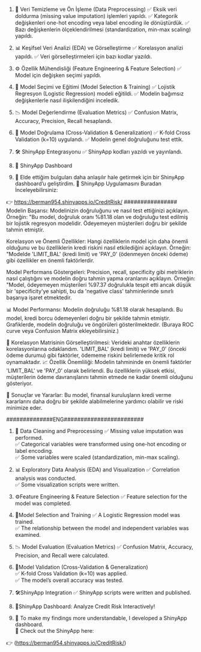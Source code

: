 1.	📌 Veri Temizleme ve Ön İşleme (Data Preprocessing)
✅ Eksik veri doldurma (missing value imputation) işlemleri yapıldı.
✅ Kategorik değişkenleri one-hot encoding veya label encoding ile dönüştürdük.
✅ Bazı değişkenlerin ölçeklendirilmesi (standardization, min-max scaling) yapıldı.

2.	📊 Keşifsel Veri Analizi (EDA) ve Görselleştirme
✅ Korelasyon analizi yapıldı.
✅ Veri görselleştirmeleri için bazı kodlar yazıldı.

3.	⚙️ Özellik Mühendisliği (Feature Engineering & Feature Selection)
✅ Model için değişken seçimi yapıldı.

4.	🤖 Model Seçimi ve Eğitimi (Model Selection & Training)
✅ Lojistik Regresyon (Logistic Regression) modeli eğitildi.
✅ Modelin bağımsız değişkenlerle nasıl ilişkilendiğini inceledik.
5.	📉 Model Değerlendirme (Evaluation Metrics)
✅ Confusion Matrix, Accuracy, Precision, Recall hesaplandı.

6.	🔬 Model Doğrulama (Cross-Validation & Generalization)
✅ K-fold Cross Validation (k=10) uygulandı.
✅ Modelin genel doğruluğunu test ettik.
7.	🛠️ ShinyApp Entegrasyonu
✅ ShinyApp kodları yazıldı ve yayınlandı.

8.	🚀 ShinyApp Dashboard
9.	📢 Elde ettiğim bulguları daha anlaşılır hale getirmek için bir ShinyApp dashboard’u geliştirdim.
🔗 ShinyApp Uygulamasını Buradan İnceleyebilirsiniz:

👉 https://berman954.shinyapps.io/CreditRisk/
################
Modelin Başarısı: Modelinizin doğruluğunu ve nasıl test ettiğinizi açıklayın. Örneğin: "Bu model, doğruluk oranı %81.18 olan ve doğruluğu test edilmiş bir lojistik regresyon modelidir. Ödeyemeyen müşterileri doğru bir şekilde tahmin etmiştir.
  
Korelasyon ve Önemli Özellikler: Hangi özelliklerin model için daha önemli olduğunu ve bu özelliklerin kredi riskini nasıl etkilediğini açıklayın. Örneğin: "Modelde 'LIMIT_BAL' (kredi limit) ve 'PAY_0' (ödenmeyen önceki ödeme) gibi özellikler en önemli faktörlerdir.

Model Performans Göstergeleri: Precision, recall, specificity gibi metriklerin nasıl çalıştığını ve modelin doğru tahmin yapma oranlarını açıklayın. Örneğin: "Model, ödeyemeyen müşterileri %97.37 doğrulukla tespit etti ancak düşük bir 'specificity'ye sahipti, bu da 'negative class' tahminlerinde sınırlı başarıya işaret etmektedir.

📊 Model Performansı:
Modelin doğruluğu %81.18 olarak hesaplandı. Bu model, kredi borcu ödemeyenleri doğru bir şekilde tahmin etmiştir. Grafiklerde, modelin doğruluğu ve öngörüleri gösterilmektedir. (Buraya ROC curve veya Confusion Matrix ekleyebilirsiniz.)

🔎 Korelasyon Matrisinin Görselleştirilmesi:
Verideki anahtar özelliklerin korelasyonlarına odaklandım. 'LIMIT_BAL' (kredi limiti) ve 'PAY_0' (önceki ödeme durumu) gibi faktörler, ödememe riskini belirlemede kritik rol oynamaktadır.
📈 Özellik Önemliliği:
Modelin tahmininde en önemli faktörler 'LIMIT_BAL' ve 'PAY_0' olarak belirlendi. Bu özelliklerin yüksek etkisi, müşterilerin ödeme davranışlarını tahmin etmede ne kadar önemli olduğunu gösteriyor.

💼 Sonuçlar ve Yararlar:
Bu model, finansal kuruluşların kredi verme kararlarını daha doğru bir şekilde alabilmelerine yardımcı olabilir ve riski minimize eder. 

##############ENG########################


1. 📌 Data Cleaning and Preprocessing
✅ Missing value imputation was performed.  
✅ Categorical variables were transformed using one-hot encoding or label encoding.  
✅ Some variables were scaled (standardization, min-max scaling).  

2. 📊 Exploratory Data Analysis (EDA) and Visualization
✅ Correlation analysis was conducted.  
✅ Some visualization scripts were written.  

3. ⚙️Feature Engineering & Feature Selection 
✅ Feature selection for the model was completed.  

4. 🤖Model Selection and Training 
✅ A Logistic Regression model was trained.  
✅ The relationship between the model and independent variables was examined.  

5. 📉 Model Evaluation (Evaluation Metrics)
✅ Confusion Matrix, Accuracy, Precision, and Recall were calculated.  

6. 🔬Model Validation (Cross-Validation & Generalization)  
✅ K-fold Cross Validation (k=10) was applied.  
✅ The model’s overall accuracy was tested.  

7. 🛠️ShinyApp Integration 
✅ ShinyApp scripts were written and published.  

8. 🚀ShinyApp Dashboard: Analyze Credit Risk Interactively!

9. 📢 To make my findings more understandable, I developed a ShinyApp dashboard.  
🔗 Check out the ShinyApp here:  

👉 (https://berman954.shinyapps.io/CreditRisk/)  

